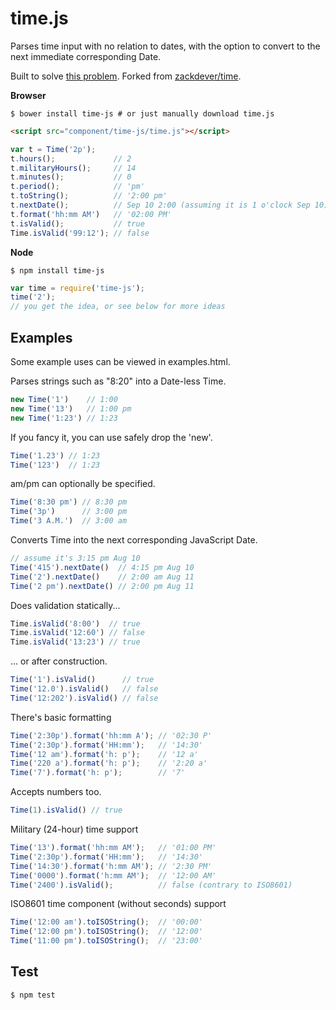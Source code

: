 time.js
=======

Parses time input with no relation to dates,
with the option to convert to the next immediate corresponding Date.

Built to solve [this problem](http://stackoverflow.com/q/141348/962091). Forked from [zackdever/time](https://github.com/zackdever/time).

**Browser**

```
$ bower install time-js # or just manually download time.js
```
```html
<script src="component/time-js/time.js"></script>
```
```js
var t = Time('2p');
t.hours();             // 2
t.militaryHours();     // 14
t.minutes();           // 0
t.period();            // 'pm'
t.toString();          // '2:00 pm'
t.nextDate();          // Sep 10 2:00 (assuming it is 1 o'clock Sep 10)
t.format('hh:mm AM')   // '02:00 PM'
t.isValid();           // true
Time.isValid('99:12'); // false
```

**Node**

```
$ npm install time-js
```
```js
var time = require('time-js');
time('2');
// you get the idea, or see below for more ideas
```

Examples
--------
Some example uses can be viewed in examples.html.

Parses strings such as "8:20" into a Date-less Time.

```js
new Time('1')    // 1:00
new Time('13')   // 1:00 pm
new Time('1:23') // 1:23
```

If you fancy it, you can use safely drop the 'new'.

```js
Time('1.23') // 1:23
Time('123')  // 1:23
```

am/pm can optionally be specified.

```js
Time('8:30 pm') // 8:30 pm
Time('3p')      // 3:00 pm
Time('3 A.M.')  // 3:00 am
```

Converts Time into the next corresponding JavaScript Date.

```js
// assume it's 3:15 pm Aug 10
Time('415').nextDate()  // 4:15 pm Aug 10
Time('2').nextDate()    // 2:00 am Aug 11
Time('2 pm').nextDate() // 2:00 pm Aug 11
```

Does validation statically...

```js
Time.isValid('8:00')  // true
Time.isValid('12:60') // false
Time.isValid('13:23') // true
```

... or after construction.

```js
Time('1').isValid()      // true
Time('12.0').isValid()   // false
Time('12:202').isValid() // false
```

There's basic formatting

```js
Time('2:30p').format('hh:mm A'); // '02:30 P'
Time('2:30p').format('HH:mm');   // '14:30'
Time('12 am').format('h: p');    // '12 a'
Time('220 a').format('h: p');    // '2:20 a'
Time('7').format('h: p');        // '7'
```

Accepts numbers too.

```js
Time(1).isValid() // true
```

Military (24-hour) time support

```js
Time('13').format('hh:mm AM');   // '01:00 PM'
Time('2:30p').format('HH:mm');   // '14:30'
Time('14:30').format('h:mm AM'); // '2:30 PM'
Time('0000').format('h:mm AM');  // '12:00 AM'
Time('2400').isValid();          // false (contrary to ISO8601)
```

ISO8601 time component (without seconds) support

```js
Time('12:00 am').toISOString();  // '00:00'
Time('12:00 pm').toISOString();  // '12:00'
Time('11:00 pm').toISOString();  // '23:00'
```

Test
----

```
$ npm test
```

